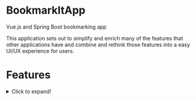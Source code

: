 # BookmarkItApp
Vue.js and Spring Boot bookmarking app

This application sets out to simplify and enrich many of the features that other applications 
have and combine and rethink those features into a easy UI/UX experience for users.

# Features 
<details>
  <summary>Click to expand!</summary>
  
## Easy Searching
For example when the user arrives to the page they will have a search bar that is right at the top ready for user to immediately begin doing
full context page searches. 

## Quick Reference
This section shows the bookmarks that are frequently referenced. 

## Team Knowledgebase
In this section the bookmarks become the welcome page for new member to share team knowledge that is relevant to the team.

## RSS Feed from bookmarked sites
Many of the sites a user bookmarks they may also want an RSS feed from, this solves two problems at once.

## Reading list
A hit list of read laters. 

## And more to come!
</details>